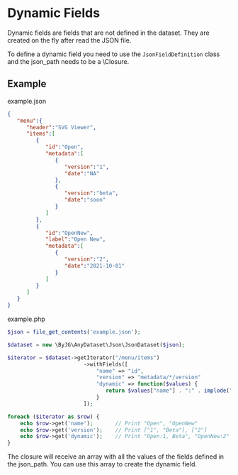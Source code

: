 # Dynamic Fields

Dynamic fields are fields that are not defined in the dataset. They are created on the fly after read the JSON file.

To define a dynamic field you need to use the `JsonFieldDefinition` class and the json_path needs to be a \Closure.

## Example

example.json
```json
{
   "menu":{
      "header":"SVG Viewer",
      "items":[
         {
            "id":"Open",
            "metadata":[
               {
                  "version":"1",
                  "date":"NA"
               },
               {
                  "version":"beta",
                  "date":"soon"
               }
            ]
         },
         {
            "id":"OpenNew",
            "label":"Open New",
            "metadata":[
               {
                  "version":"2",
                  "date":"2021-10-01"
               }
            ]
         }
      ]
   }
}
```

example.php
```php
$json = file_get_contents('example.json');

$dataset = new \ByJG\AnyDataset\Json\JsonDataset($json);

$iterator = $dataset->getIterator("/menu/items")
                        ->withFields([
                            "name" => "id", 
                            "version" => "metadata/*/version"
                            "dynamic" => function($values) {
                               return $values["name"] . ":" . implode(", ", $values["version"]);
                            }
                        ]);

foreach ($iterator as $row) {
    echo $row->get('name');       // Print "Open", "OpenNew"
    echo $row->get('version');    // Print ["1", "Beta"], ["2"]
    echo $row->get('dynamic');    // Print "Open:1, Beta", "OpenNew:2"
}
```

The closure will receive an array with all the values of the fields defined in the json_path. 
You can use this array to create the dynamic field.
